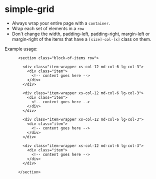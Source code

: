 # simple-grid

- Always wrap your entire page with a `container`.
- Wrap each set of elements in a `row`
- Don't change the width, padding-left, padding-right, margin-left or margin-right of the items that have a `[size]-col-[x]` class on them. 

Example usage:

```      
      <section class="block-of-items row">

        <div class="item-wrapper xs-col-12 md-col-6 lg-col-3">
          <div class="item">
            <!-- content goes here -->
          </div>
        </div>

        <div class="item-wrapper xs-col-12 md-col-6 lg-col-3">
          <div class="item">
            <!-- content goes here -->
          </div>
        </div>

        <div class="item-wrapper xs-col-12 md-col-6 lg-col-3">
          <div class="item">
            <!-- content goes here -->
          </div>
        </div>

        <div class="item-wrapper xs-col-12 md-col-6 lg-col-3">
          <div class="item">
            <!-- content goes here -->
          </div>
        </div>

      </section>
```